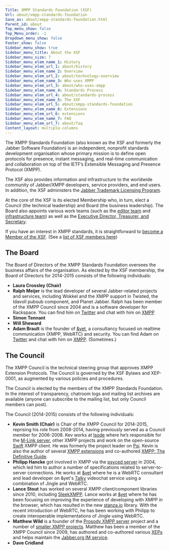 ```yaml
---
Title: XMPP Standards Foundation (XSF)
Url: about/xmpp-standards-foundation
Save_as: about/xmpp-standards-foundation.html
Parent_id: about
Top_menu_show: false
Top_Menu_order: -1
Dropdown_menu_show: false
Footer_show: false
Sidebar_menu_show: true
Sidebar_menu_title: About the XSF
Sidebar_menu_size: 7
Sidebar_menu_elem_name_1: History
Sidebar_menu_elem_url_1: about/history
Sidebar_menu_elem_name_2: Overview
Sidebar_menu_elem_url_2: about/technology-overview
Sidebar_menu_elem_name_3: Who uses XMPP
Sidebar_menu_elem_url_3: about/who-uses-xmpp
Sidebar_menu_elem_name_4: Standards Process
Sidebar_menu_elem_url_4: about/standards-process
Sidebar_menu_elem_name_5: The XSF
Sidebar_menu_elem_url_5: about/xmpp-standards-foundation
Sidebar_menu_elem_name_6: Extensions
Sidebar_menu_elem_url_6: extensions
Sidebar_menu_elem_name_7: FAQ
Sidebar_menu_elem_url_7: about/faq
Content_layout: multiple-columns
---
```


The XMPP Standards Foundation (also known as the XSF and formerly the Jabber Software Foundation) is an independent, nonprofit standards development organisation whose primary mission is to define open protocols for presence, instant messaging, and real-time communication and collaboration on top of the IETF’s Extensible Messaging and Presence Protocol (XMPP).

The XSF also provides information and infrastructure to the worldwide community of Jabber/XMPP developers, service providers, and end users. In addition, the XSF administers the [Jabber Trademark Licensing Program](/about/xsf/jabber-trademark).

At the core of the XSF is its elected Membership who, in turn, elect a Council (the technical leadership) and Board (the business leadership). The Board also appoints various work teams (such as the [editor team](/about/xsf/editor-team) and [infrastructure team](/about/xsf/infrastructure-team)) as well as the [Executive Director, Treasurer, and Secretary](about/xsf/people).

If you have an interest in XMPP standards, it is straightforward to [become a Member of the XSF](/community/membership). (See a [list of XSF members here](/about/xsf/members))

## The Board

The Board of Directors of the XMPP Standards Foundation oversees the business affairs of the organisation. As elected by the XSF membership, the Board of Directors for 2014-2015 consists of the following individuals:

- __Laura Crossley (Chair)__
- __Ralph Meijer__ is the lead developer of several Jabber-related projects and services, including Wokkel and the XMPP support in Twisted, the Idavoll pubsub component, and Planet Jabber. Ralph has been member of the XMPP Council since 2004 and is a software developer for Rackspace. You can find him on [Twitter](http://twitter.com/ralphm) and chat with him on [XMPP]()
- __Simon Tennant__
- __Will Sheward__
- __Adam Brault__ is the founder of [&yet](http://andyet.com), a consultancy focused on realtime communication (XMPP, WebRTC) and security. You can find Adam on [Twitter](http://twitter.com/adambrault) and chat with him on [XMPP](xmpp:adam@brault.io). (Sometimes.)

## The Council

The XMPP Council is the technical steering group that approves XMPP Extension Protocols. The Council is governed by the XSF Bylaws and XEP-0001, as augmented by various policies and procedures.

The Council is elected by the members of the XMPP Standards Foundation. In the interest of transparency, chatroom logs and mailing list archives are available (anyone can subscribe to the mailing list, but only Council members can post).

The Council (2014-2015) consists of the following individuals:

- __Kevin Smith (Chair)__ is Chair of the XMPP Council for 2014-2015, reprising his role from 2008-2014, having previously served as a Council member for 2006-2008. Kev works at [Isode](http://isode.com) where he’s responsible for the [M-Link server](http://www.isode.com/products/m-link.html), other XMPP projects and work on the open-source [Swift]() XMPP client. He was formerly the project leader on [Psi](). Kevin is also the author of several [XMPP extensions](/extensions) and co-authored [XMPP: The Definitive Guide](http://shop.oreilly.com/product/9780596521271.do).
- __Philipp Hancke__ got involved in XMPP via the [psyced server](http://www.psyced.org/) in 2004, which led him to author a number of specifications related to server-to-server connections. He works at [&yet](https://andyet.com/) where he is a WebRTC consultant and lead developer on &yet's [Talky](http://talky.io) videochat service using a combination of Jingle and WebRTC.
- __Lance Stout__ has worked on several XMPP client/component libraries since 2010, including [SleekXMPP](https://github.com/fritzy/SleekXMPP). Lance works at [&yet](http://andyet.com) where he has been focusing on improving the experience of developing with XMPP in the browser, which has resulted in the new [stanza.io](http://stanza.io) library. With the recent introduction of WebRTC, he has been working with Philipp to create interoperable implementations of Jingle using WebRTC.
- __Matthew Wild__ is a founder of the [Prosody XMPP server](http://prosody.im/) project and a number of [smaller XMPP projects](http://code.matthewwild.co.uk/). Matthew has been a member of the XMPP Council since 2009, has authored and co-authored various [XEPs](http://xmpp.org/extensions/) and helps maintain the [Jabber.org IM service](http://jabber.org/).
- __Dave Cridland__

